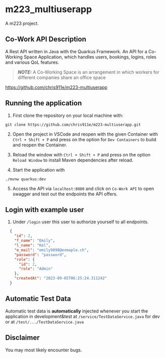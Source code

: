 # m223_multiuserapp 
A m223 project.
## Co-Work API Description


A Rest API written in Java with the Quarkus Framework. An API for a Co-Working Space Application, which handles users, bookings, logins, roles and various QoL features.

> **_NOTE:_** A Co-Working Space is an arrangement in which workers for different companies share an office space

https://github.com/chris911e/m223-multiuserapp

## Running the application

1. First clone the repository on your local machine with:
```shell script
git clone https://github.com/chris911e/m223-multiuserapp.git
```

2. Open the project in VSCode and reopen with the given Container with `Ctrl + Shift + P` and press on the option for `Dev Containers` to build and reopen the Container.

3. Reload the window with `Ctrl + Shift + P` and press on the option `Reload Window` to install Maven dependencies after reload.

4. Start the application with
```shell script
./mvnw quarkus:dev
```

5. Access the API via `localhost:8080` and click on `Co-Work API` to open swagger and test out the endpoints the API offers.

## Login with example user

1. Under `/login` user this user to authorize yourself to all endpoints.
```json
  {
    "id": 2,
    "f_name": "Emily",
    "l_name": "Kol",
    "e_mail": "emily9898@exmaple.ch",
    "password": "password",
    "role": {
      "id": 2,
      "role": "Admin"
    },
    "createdAt": "2023-09-05T06:25:24.311242"
  }
```
  
## Automatic Test Data

Automatic test data is **automatically** injected whenever you start the application in development&test at `/service/TestDataService.java` for dev or at `/test/.../TestDataService.java`

## Disclaimer
You may most likely encounter bugs. 
